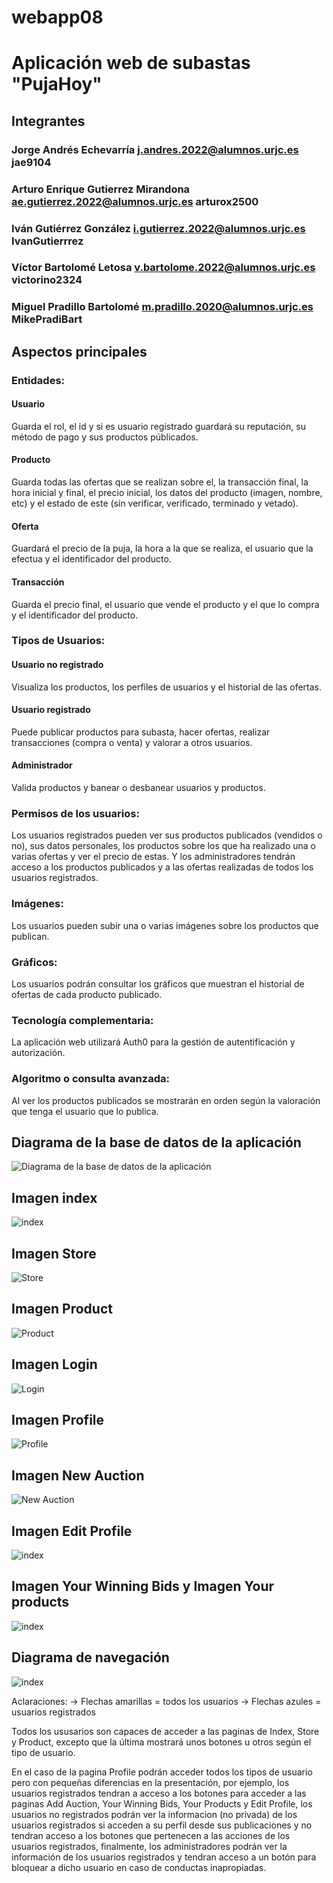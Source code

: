 # webapp08
# Aplicación web de subastas "PujaHoy"
## Integrantes
### Jorge Andrés Echevarría j.andres.2022@alumnos.urjc.es jae9104
### Arturo Enrique Gutierrez Mirandona ae.gutierrez.2022@alumnos.urjc.es arturox2500
### Iván Gutiérrez González i.gutierrez.2022@alumnos.urjc.es IvanGutierrrez
### Víctor Bartolomé Letosa v.bartolome.2022@alumnos.urjc.es victorino2324
### Miguel Pradillo Bartolomé	m.pradillo.2020@alumnos.urjc.es	MikePradiBart
## Aspectos principales
### Entidades:
#### Usuario
Guarda el rol, el id y si es usuario registrado guardará su reputación, su método de pago y sus productos públicados.
#### Producto
Guarda todas las ofertas que se realizan sobre el, la transacción final, la hora inicial y final, el precio inicial, los datos del producto (imagen, nombre, etc) y el estado de este (sin verificar, verificado, terminado y vetado).
#### Oferta
Guardará el precio de la puja, la hora a la que se realiza, el usuario que la efectua y el identificador del producto.
#### Transacción
Guarda el precio final, el usuario que vende el producto y el que lo compra y el identificador del producto.
### Tipos de Usuarios:
#### Usuario no registrado
Visualiza los productos, los perfiles de usuarios y el historial de las ofertas.
#### Usuario registrado
Puede publicar productos para subasta, hacer ofertas, realizar transacciones (compra o venta) y valorar a otros usuarios.
#### Administrador
Valida productos y banear o desbanear usuarios y productos.
### Permisos de los usuarios:
Los usuarios registrados pueden ver sus productos publicados (vendidos o no), sus datos personales, los productos sobre los que ha realizado una o varias ofertas y ver el precio de estas.
Y los administradores tendrán acceso a los productos publicados y a las ofertas realizadas de todos los usuarios registrados.
### Imágenes:
Los usuarios pueden subir una o varias imágenes sobre los productos que publican.
### Gráficos:
Los usuarios podrán consultar los gráficos que muestran el historial de ofertas de cada producto publicado.
### Tecnología complementaria:
La aplicación web utilizará Auth0 para la gestión de autentificación y autorización.
### Algoritmo o consulta avanzada:
Al ver los productos publicados se mostrarán en orden según la valoración que tenga el usuario que lo publica.
## Diagrama de la base de datos de la aplicación
![Diagrama de la base de datos de la aplicación](imagenes/DAW_BBDD.png)
## Imagen index
![index](imagenes/Index.png)
## Imagen Store
![Store](imagenes/Store.png)
## Imagen Product
![Product](imagenes/CapturaProduct.jpg)
## Imagen Login
![Login](imagenes/CapturaLogin.PNG)
## Imagen Profile
![Profile](imagenes/Profile.png)
## Imagen New Auction
![New Auction](imagenes/NewAuction.png)
## Imagen Edit Profile
![index](imagenes/EditProfile.png)
## Imagen Your Winning Bids y Imagen Your products
![index](imagenes/YourWinningsBids.png)
## Diagrama de navegación
![index](imagenes/DiagramaPaginas.png)

Aclaraciones:
-> Flechas amarillas = todos los usuarios
-> Flechas azules = usuarios registrados

Todos los ususarios son capaces de acceder a las paginas de Index, Store y Product, excepto que la última mostrará unos botones u otros según el tipo de usuario. 

En el caso de la pagina Profile podrán acceder todos los tipos de usuario pero con pequeñas diferencias en la presentación, por ejemplo, los usuarios registrados tendran a acceso a los botones para acceder a las paginas Add Auction, Your Winning Bids, Your Products y Edit Profile, los usuarios no registrados podrán ver la informacion (no privada) de los usuarios registrados si acceden a su perfil desde sus publicaciones y no tendran acceso a los botones que pertenecen a las acciones de los usuarios registrados, finalmente, los administradores podrán ver la información de los usuarios registrados y tendran acceso a un botón para bloquear a dicho usuario en caso de conductas inapropiadas.


